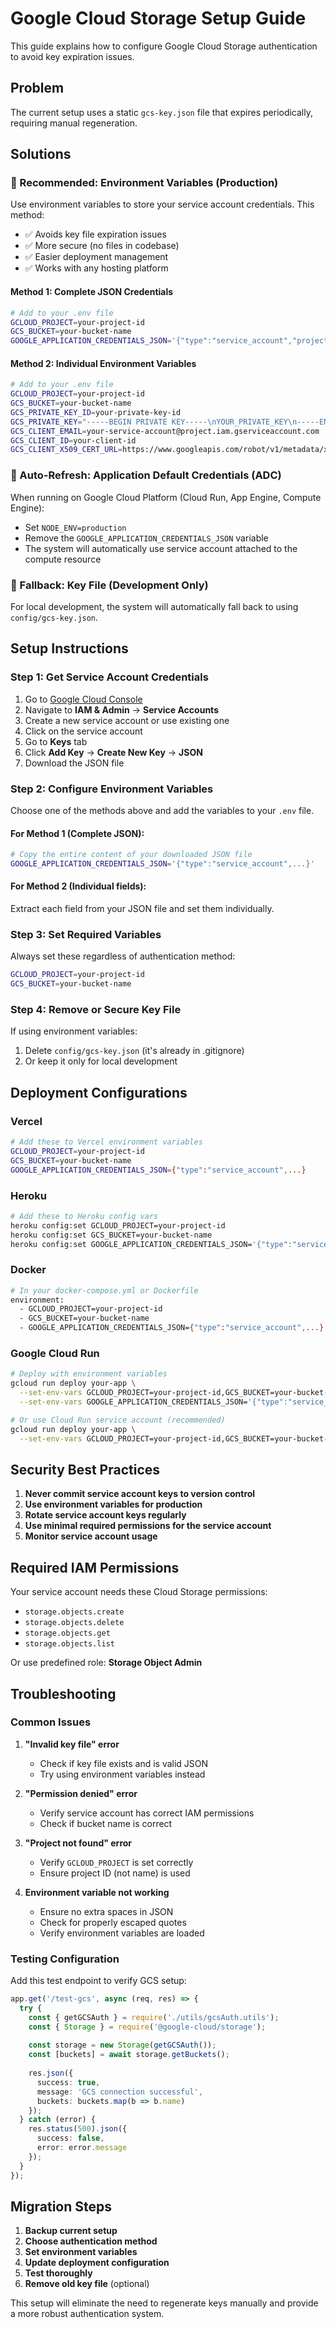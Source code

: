 # Google Cloud Storage Setup Guide

This guide explains how to configure Google Cloud Storage authentication to avoid key expiration issues.

## Problem
The current setup uses a static `gcs-key.json` file that expires periodically, requiring manual regeneration.

## Solutions

### 🚀 Recommended: Environment Variables (Production)

Use environment variables to store your service account credentials. This method:
- ✅ Avoids key file expiration issues
- ✅ More secure (no files in codebase)
- ✅ Easier deployment management
- ✅ Works with any hosting platform

#### Method 1: Complete JSON Credentials

```bash
# Add to your .env file
GCLOUD_PROJECT=your-project-id
GCS_BUCKET=your-bucket-name
GOOGLE_APPLICATION_CREDENTIALS_JSON='{"type":"service_account","project_id":"your-project","private_key_id":"xxx","private_key":"-----BEGIN PRIVATE KEY-----\nYOUR_PRIVATE_KEY\n-----END PRIVATE KEY-----\n","client_email":"your-service@project.iam.gserviceaccount.com","client_id":"xxx","auth_uri":"https://accounts.google.com/o/oauth2/auth","token_uri":"https://oauth2.googleapis.com/token","auth_provider_x509_cert_url":"https://www.googleapis.com/oauth2/v1/certs","client_x509_cert_url":"https://www.googleapis.com/robot/v1/metadata/x509/your-service%40project.iam.gserviceaccount.com","universe_domain":"googleapis.com"}'
```

#### Method 2: Individual Environment Variables

```bash
# Add to your .env file
GCLOUD_PROJECT=your-project-id
GCS_BUCKET=your-bucket-name
GCS_PRIVATE_KEY_ID=your-private-key-id
GCS_PRIVATE_KEY="-----BEGIN PRIVATE KEY-----\nYOUR_PRIVATE_KEY\n-----END PRIVATE KEY-----\n"
GCS_CLIENT_EMAIL=your-service-account@project.iam.gserviceaccount.com
GCS_CLIENT_ID=your-client-id
GCS_CLIENT_X509_CERT_URL=https://www.googleapis.com/robot/v1/metadata/x509/your-service-account%40project.iam.gserviceaccount.com
```

### 🔄 Auto-Refresh: Application Default Credentials (ADC)

When running on Google Cloud Platform (Cloud Run, App Engine, Compute Engine):
- Set `NODE_ENV=production`
- Remove the `GOOGLE_APPLICATION_CREDENTIALS_JSON` variable
- The system will automatically use service account attached to the compute resource

### 📄 Fallback: Key File (Development Only)

For local development, the system will automatically fall back to using `config/gcs-key.json`.

## Setup Instructions

### Step 1: Get Service Account Credentials

1. Go to [Google Cloud Console](https://console.cloud.google.com/)
2. Navigate to **IAM & Admin** → **Service Accounts**
3. Create a new service account or use existing one
4. Click on the service account
5. Go to **Keys** tab
6. Click **Add Key** → **Create New Key** → **JSON**
7. Download the JSON file

### Step 2: Configure Environment Variables

Choose one of the methods above and add the variables to your `.env` file.

#### For Method 1 (Complete JSON):
```bash
# Copy the entire content of your downloaded JSON file
GOOGLE_APPLICATION_CREDENTIALS_JSON='{"type":"service_account",...}'
```

#### For Method 2 (Individual fields):
Extract each field from your JSON file and set them individually.

### Step 3: Set Required Variables

Always set these regardless of authentication method:
```bash
GCLOUD_PROJECT=your-project-id
GCS_BUCKET=your-bucket-name
```

### Step 4: Remove or Secure Key File

If using environment variables:
1. Delete `config/gcs-key.json` (it's already in .gitignore)
2. Or keep it only for local development

## Deployment Configurations

### Vercel
```bash
# Add these to Vercel environment variables
GCLOUD_PROJECT=your-project-id
GCS_BUCKET=your-bucket-name
GOOGLE_APPLICATION_CREDENTIALS_JSON={"type":"service_account",...}
```

### Heroku
```bash
# Add these to Heroku config vars
heroku config:set GCLOUD_PROJECT=your-project-id
heroku config:set GCS_BUCKET=your-bucket-name
heroku config:set GOOGLE_APPLICATION_CREDENTIALS_JSON='{"type":"service_account",...}'
```

### Docker
```bash
# In your docker-compose.yml or Dockerfile
environment:
  - GCLOUD_PROJECT=your-project-id
  - GCS_BUCKET=your-bucket-name
  - GOOGLE_APPLICATION_CREDENTIALS_JSON={"type":"service_account",...}
```

### Google Cloud Run
```bash
# Deploy with environment variables
gcloud run deploy your-app \
  --set-env-vars GCLOUD_PROJECT=your-project-id,GCS_BUCKET=your-bucket-name \
  --set-env-vars GOOGLE_APPLICATION_CREDENTIALS_JSON='{"type":"service_account",...}'

# Or use Cloud Run service account (recommended)
gcloud run deploy your-app \
  --set-env-vars GCLOUD_PROJECT=your-project-id,GCS_BUCKET=your-bucket-name,NODE_ENV=production
```

## Security Best Practices

1. **Never commit service account keys to version control**
2. **Use environment variables for production**
3. **Rotate service account keys regularly**
4. **Use minimal required permissions for the service account**
5. **Monitor service account usage**

## Required IAM Permissions

Your service account needs these Cloud Storage permissions:
- `storage.objects.create`
- `storage.objects.delete`
- `storage.objects.get`
- `storage.objects.list`

Or use predefined role: **Storage Object Admin**

## Troubleshooting

### Common Issues

1. **"Invalid key file" error**
   - Check if key file exists and is valid JSON
   - Try using environment variables instead

2. **"Permission denied" error**
   - Verify service account has correct IAM permissions
   - Check if bucket name is correct

3. **"Project not found" error**
   - Verify `GCLOUD_PROJECT` is set correctly
   - Ensure project ID (not name) is used

4. **Environment variable not working**
   - Ensure no extra spaces in JSON
   - Check for properly escaped quotes
   - Verify environment variables are loaded

### Testing Configuration

Add this test endpoint to verify GCS setup:
```typescript
app.get('/test-gcs', async (req, res) => {
  try {
    const { getGCSAuth } = require('./utils/gcsAuth.utils');
    const { Storage } = require('@google-cloud/storage');
    
    const storage = new Storage(getGCSAuth());
    const [buckets] = await storage.getBuckets();
    
    res.json({ 
      success: true, 
      message: 'GCS connection successful',
      buckets: buckets.map(b => b.name)
    });
  } catch (error) {
    res.status(500).json({ 
      success: false, 
      error: error.message 
    });
  }
});
```

## Migration Steps

1. **Backup current setup**
2. **Choose authentication method**
3. **Set environment variables**
4. **Update deployment configuration**
5. **Test thoroughly**
6. **Remove old key file** (optional)

This setup will eliminate the need to regenerate keys manually and provide a more robust authentication system.
